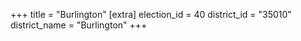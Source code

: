 +++
title = "Burlington"
[extra]
election_id = 40
district_id = "35010"
district_name = "Burlington"
+++
